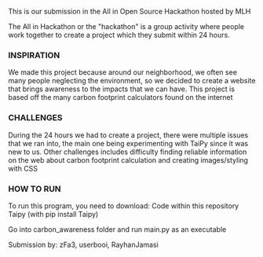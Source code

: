 This is our submission in the All in Open Source Hackathon hosted by MLH

The All in Hackathon or the "hackathon" is a 
group activity where people work together to create 
a project which they submit within 24 hours.

### INSPIRATION ###

We made this project because around our neighborhood,
we often see many people neglecting the environment, so
we decided to create a website that brings awareness to
the impacts that we can have. This project is based off
the many carbon footprint calculators found on the internet

### CHALLENGES ###

During the 24 hours we had to create a project, there were
multiple issues that we ran into, the main one being experimenting
with TaiPy since it was new to us. Other challenges includes difficulty
finding reliable information on the web about carbon footprint calculation
and creating images/styling with CSS

### HOW TO RUN ###

To run this program, you need to download:
Code within this repository
Taipy (with pip install Taipy)

Go into carbon_awareness folder and
run main.py as an executable


Submission by:
zFa3, userbooi, RayhanJamasi
